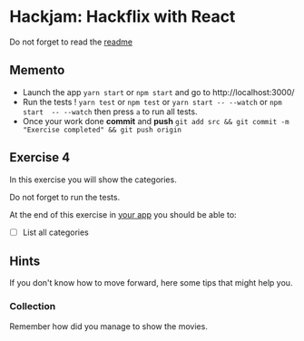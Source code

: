 # Hackjam: Hackflix with React

Do not forget to read the [readme](../README.md) 

## Memento

- Launch the app `yarn start` or `npm start` and go to http://localhost:3000/
- Run the tests ! `yarn test` or `npm test` or `yarn start -- --watch` or `npm start  -- --watch` then press `a` to run all tests.
- Once your work done **commit** and **push** `git add src && git commit -m "Exercise completed" && git push origin`

## Exercise 4

In this exercise you will show the categories. 

Do not forget to run the tests.

At the end of this exercise in [your app](http://localhost:3000) you should be able to:
- [ ] List all categories


## Hints

If you don't know how to move forward, here some tips that might help you.

### Collection

Remember how did you manage to show the movies.
